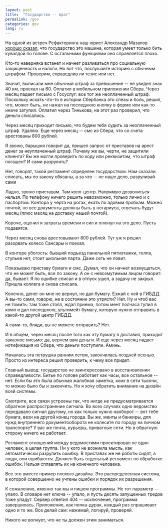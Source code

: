 ```yaml
---
layout: post
title:  "Государство -- враг"
permalink: /gov
categories: gov
lang: ru
---
```


[video]:https://www.youtube.com/watch?v=ENGUmiVgu9U

На одной из встреч Рефакторинга наш юрист Александр Мазалов [хорошо
сказал][video], что государство это машина, которая умеет только бить кувалдой
по голове. С остальными функциями оно справляется плохо.

Кто-то наверняка встанет и начнет разливаться про социальную защищенность и
налоги. Но вот что, послушайте историю с обычным штрафом. Проверим, справедлив
ли тезис или нет.

Значит, выписали мне обычный штраф за превышение -- не увидел знак 40 км,
проехал на 60. Оплатил в мобильном приложении Сбера. Через месяц падает письмо с
Госуслуг: все тот же неоплаченный штраф. Поскольку искать что-то в истории
Сбербанка это слезы и боль, решил, что, может быть, не нажал на последнюю кнопку
в форме или как-то иначе затупил. Оплатил через Тинькова, на этот раз проверил,
что деньги списались.

Через месяц приходит письмо, что будем тебя судить за неоплаченный
штраф. Удаляю. Еще через месяц -- смс из Сбера, что со счета арестованы 800
рублей.

Я звоню, барышня говорит да, пришел запрос от приставов на арест денег за
неуплаченный штраф. Почему же вы, черти, не защитили клиента? Вы же могли
проверить по коду или реквизитам, что штраф погашен? И сами разрулить?

Нет, говорят, такой регламент определен государством. Нам сказали списать, мы по
закону обязаны, а за что -- не наше дело, разруливай сами

Ладно, звоню приставам. Там колл-центр. Напрямую дозвониться нельзя. По телефону
ничего решить невозможно, только лично и с паспортом. Контора у черта на рогах,
ехать по адовым пробкам. Можно почтой, но все документы должны быть у нотариуса,
отвечать будут месяц (плюс месяц на доставку нашей почтой).

Короче, оценил я затраты времени и сил и плюнул на это дело. Пусть подавятся.

Через месяц снова арестовывают 800 рублей. Тут уж я решил разорвать колесо
Сансары и поехал.

В конторе убогость: бывший подъезд панельной пятиэтажки, толпа, стульев нет,
стоит школьная парта. Даже сеть не ловит.

Показываю приставу бумаги и смс. Думал, что он начнет возмущаться, что не может
быть, все по закону. А он с невозмутимым лицом говорит: да, бывает. Я по ошибке
списал и в отпуск ушел, а задачу не закрыл. Пришла коллега и снова списала.

Конечно, денег он мне не вернул, но дал бумагу. Езжай с ней в ГИБДД. А вы-то
сами, говорю, не в состоянии это утрясти? Нет. Ну и чтоб вас не томить: там тоже
стоял, ждал приема, потом мент полчаса тупил в комп и дал последнюю, ультимейт
бумагу, которую нужно отправить в какой-то другой центр ГИБДД.

А сами-то, бляди, вы не можете отправить? Нет.

И в общем, через месяц после того как эту бумагу я доставил, приходит заказное
письмо: да, вернем вам деньги. И еще через месяц падает нотификация из Сбера,
что деньги поступили. Аминь.

Началась эта петрушка ранним летом, закончилась поздней осенью. Просто из
интереса решил проверить, к чему все придет.

Главный вывод: государство не заинтересовано в восстановлении
справедливости. Битье по голове работает как часы, все остальное -- нет. Если бы
это была обычная жалобная заметка, коих в сети тысячи, то можно было бы и
закончить. Но я хочу обратить внимание на дизайн всей системы.

Смотрите, все связи устроены так, что нигде не предусматривается обратное
распространение сигнала. Во всех случаях одно ведомство передавало сигнал
другому, но как только нужно наоборот -- вот тебе бумага, вези на другой конец
города. Вы же, менты и банкиры, для нужд внутреннего документооборота не
колесите по городу на личном транспорте? У вас же почта, курьеры, приватные
сети. Но в обратную сторону ничего не работает.

Регламент отношений между ведомостями проектировал не один человек, а целая
группа. Ни у кого не возникла мысль, как автоматически разрулить ошибку. В
приставах же не роботы сидят, а люди, они ошибаются. Должен быть отдельный
регламент по обработке ошибок. Нельзя сплавлять их на конечного человека.

Все это вместе пример плохого дизайна. Это распределенная система, в которой
совершенно не учтены ошибки и порядок их разрешения.

К сожалению, именно так мы и пишем программы. Не тот параметр -- упало. В
словаре нет ключа -- упало, и пусть десять запущенных тредов тоже упадут. Сервер
ответил 404 -- исключение, программа завершилась. Приложение, как попка-дурак,
каждый раз спрашивает одно и то же. Все делай сам: нажимай, логируй, проверяй.

Никого не волнует, что не ты должен этим заниматься.
